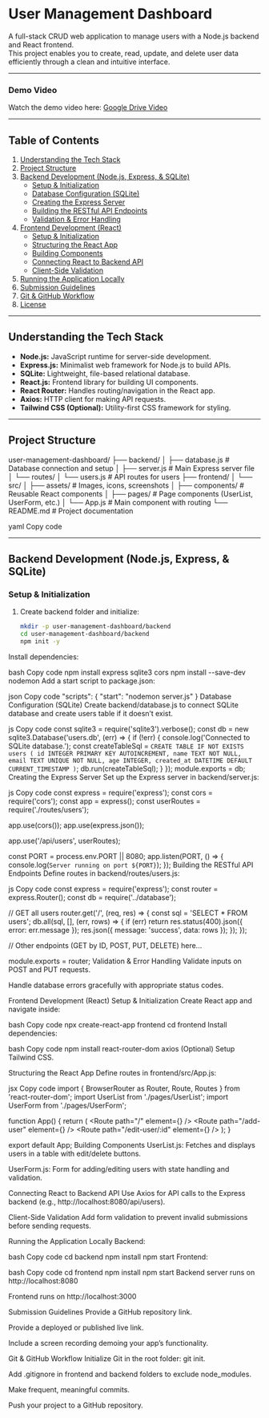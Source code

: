 # User Management Dashboard

A full-stack CRUD web application to manage users with a Node.js backend and React frontend.  
This project enables you to create, read, update, and delete user data efficiently through a clean and intuitive interface.

---

### Demo Video

Watch the demo video here: [Google Drive Video]([https://drive.google.com/file/d/YOUR_VIDEO_ID/view](https://drive.google.com/file/d/1Jju28l9FQ8ht_6E8bMU1mzIIpdS6TimM/view?usp=sharing))

---

## Table of Contents

1. [Understanding the Tech Stack](#understanding-the-tech-stack)  
2. [Project Structure](#project-structure)  
3. [Backend Development (Node.js, Express, & SQLite)](#backend-development-nodejs-express--sqlite)  
    - [Setup & Initialization](#setup--initialization)  
    - [Database Configuration (SQLite)](#database-configuration-sqlite)  
    - [Creating the Express Server](#creating-the-express-server)  
    - [Building the RESTful API Endpoints](#building-the-restful-api-endpoints)  
    - [Validation & Error Handling](#validation--error-handling)  
4. [Frontend Development (React)](#frontend-development-react)  
    - [Setup & Initialization](#setup--initialization-1)  
    - [Structuring the React App](#structuring-the-react-app)  
    - [Building Components](#building-components)  
    - [Connecting React to Backend API](#connecting-react-to-backend-api)  
    - [Client-Side Validation](#client-side-validation)  
5. [Running the Application Locally](#running-the-application-locally)  
6. [Submission Guidelines](#submission-guidelines)  
7. [Git & GitHub Workflow](#git--github-workflow)  
8. [License](#license)  

---

## Understanding the Tech Stack

- **Node.js:** JavaScript runtime for server-side development.  
- **Express.js:** Minimalist web framework for Node.js to build APIs.  
- **SQLite:** Lightweight, file-based relational database.  
- **React.js:** Frontend library for building UI components.  
- **React Router:** Handles routing/navigation in the React app.  
- **Axios:** HTTP client for making API requests.  
- **Tailwind CSS (Optional):** Utility-first CSS framework for styling.

---

## Project Structure

user-management-dashboard/
├── backend/
│ ├── database.js # Database connection and setup
│ ├── server.js # Main Express server file
│ └── routes/
│ └── users.js # API routes for users
├── frontend/
│ └── src/
│ ├── assets/ # Images, icons, screenshots
│ ├── components/ # Reusable React components
│ ├── pages/ # Page components (UserList, UserForm, etc.)
│ └── App.js # Main component with routing
└── README.md # Project documentation

yaml
Copy code

---

## Backend Development (Node.js, Express, & SQLite)

### Setup & Initialization

1. Create backend folder and initialize:
   ```bash
   mkdir -p user-management-dashboard/backend
   cd user-management-dashboard/backend
   npm init -y
Install dependencies:

bash
Copy code
npm install express sqlite3 cors
npm install --save-dev nodemon
Add a start script to package.json:

json
Copy code
"scripts": {
  "start": "nodemon server.js"
}
Database Configuration (SQLite)
Create backend/database.js to connect SQLite database and create users table if it doesn’t exist.

js
Copy code
const sqlite3 = require('sqlite3').verbose();
const db = new sqlite3.Database('users.db', (err) => {
  if (!err) {
    console.log('Connected to SQLite database.');
    const createTableSql = `
      CREATE TABLE IF NOT EXISTS users (
        id INTEGER PRIMARY KEY AUTOINCREMENT,
        name TEXT NOT NULL,
        email TEXT UNIQUE NOT NULL,
        age INTEGER,
        created_at DATETIME DEFAULT CURRENT_TIMESTAMP
      )
    `;
    db.run(createTableSql);
  }
});
module.exports = db;
Creating the Express Server
Set up the Express server in backend/server.js:

js
Copy code
const express = require('express');
const cors = require('cors');
const app = express();
const userRoutes = require('./routes/users');

app.use(cors());
app.use(express.json());

app.use('/api/users', userRoutes);

const PORT = process.env.PORT || 8080;
app.listen(PORT, () => {
  console.log(`Server running on port ${PORT}`);
});
Building the RESTful API Endpoints
Define routes in backend/routes/users.js:

js
Copy code
const express = require('express');
const router = express.Router();
const db = require('../database');

// GET all users
router.get('/', (req, res) => {
  const sql = 'SELECT * FROM users';
  db.all(sql, [], (err, rows) => {
    if (err) return res.status(400).json({ error: err.message });
    res.json({ message: 'success', data: rows });
  });
});

// Other endpoints (GET by ID, POST, PUT, DELETE) here...

module.exports = router;
Validation & Error Handling
Validate inputs on POST and PUT requests.

Handle database errors gracefully with appropriate status codes.

Frontend Development (React)
Setup & Initialization
Create React app and navigate inside:

bash
Copy code
npx create-react-app frontend
cd frontend
Install dependencies:

bash
Copy code
npm install react-router-dom axios
(Optional) Setup Tailwind CSS.

Structuring the React App
Define routes in frontend/src/App.js:

jsx
Copy code
import { BrowserRouter as Router, Route, Routes } from 'react-router-dom';
import UserList from './pages/UserList';
import UserForm from './pages/UserForm';

function App() {
  return (
    <Router>
      <Routes>
        <Route path="/" element={<UserList />} />
        <Route path="/add-user" element={<UserForm />} />
        <Route path="/edit-user/:id" element={<UserForm />} />
      </Routes>
    </Router>
  );
}

export default App;
Building Components
UserList.js: Fetches and displays users in a table with edit/delete buttons.

UserForm.js: Form for adding/editing users with state handling and validation.

Connecting React to Backend API
Use Axios for API calls to the Express backend (e.g., http://localhost:8080/api/users).

Client-Side Validation
Add form validation to prevent invalid submissions before sending requests.

Running the Application Locally
Backend:

bash
Copy code
cd backend
npm install
npm start
Frontend:

bash
Copy code
cd frontend
npm install
npm start
Backend server runs on http://localhost:8080

Frontend runs on http://localhost:3000

Submission Guidelines
Provide a GitHub repository link.

Provide a deployed or published live link.

Include a screen recording demoing your app’s functionality.

Git & GitHub Workflow
Initialize Git in the root folder: git init.

Add .gitignore in frontend and backend folders to exclude node_modules.

Make frequent, meaningful commits.

Push your project to a GitHub repository.
